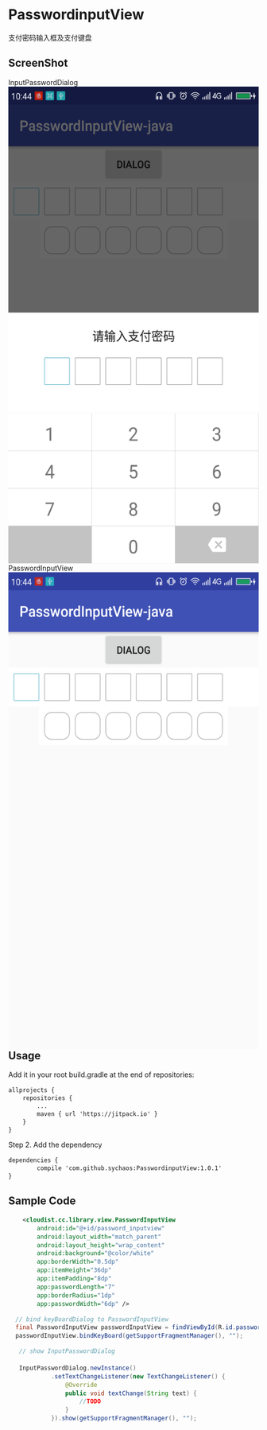 # PasswordinputView
支付密码输入框及支付键盘
## ScreenShot
InputPasswordDialog
<img src="display/Screenshot_1.png" width = "540" height = "960" alt="InputPasswordDialog" align=left />

PasswordInputView
<img src="display/Screenshot_2.png" width = "540" height = "960" alt="PasswordInputView" align=left />

## Usage

Add it in your root build.gradle at the end of repositories:

	allprojects {
		repositories {
			...
			maven { url 'https://jitpack.io' }
		}
	}

Step 2. Add the dependency

	dependencies {
	        compile 'com.github.sychaos:PasswordinputView:1.0.1'
	}


## Sample Code
```xml
    <cloudist.cc.library.view.PasswordInputView
        android:id="@+id/password_inputview"
        android:layout_width="match_parent"
        android:layout_height="wrap_content"
        android:background="@color/white"
        app:borderWidth="0.5dp"
        app:itemHeight="36dp"
        app:itemPadding="8dp"
        app:passwordLength="7"
        app:borderRadius="1dp"
        app:passwordWidth="6dp" />
```

```Java
  // bind keyBoardDialog to PasswordInputView
  final PasswordInputView passwordInputView = findViewById(R.id.password_inputview);
  passwordInputView.bindKeyBoard(getSupportFragmentManager(), "");
```

```Java
   // show InputPasswordDialog

   InputPasswordDialog.newInstance()
            .setTextChangeListener(new TextChangeListener() {
                @Override
                public void textChange(String text) {
                    //TODO
                }
            }).show(getSupportFragmentManager(), "");
```
